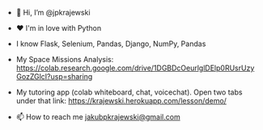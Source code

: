 - 👋 Hi, I’m @jpkrajewski
- ❤️ I'm in love with Python
- I know Flask, Selenium, Pandas, Django, NumPy, Pandas
- My Space Missions Analysis: 
  https://colab.research.google.com/drive/1DGBDcOeurlglDElp0RUsrUzyGozZGlcI?usp=sharing
  
- My tutoring app (colab whiteboard, chat, voicechat). Open two tabs under that link:
  https://krajewski.herokuapp.com/lesson/demo/
  
- 📫 How to reach me jakubpkrajewski@gmail.com

<!---
jpkrajewski/jpkrajewski is a ✨ special ✨ repository because its `README.md` (this file) appears on your GitHub profile.
You can click the Preview link to take a look at your changes.
--->
